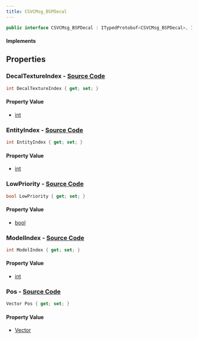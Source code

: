```yaml
---
title: CSVCMsg_BSPDecal
---
```


```csharp
public interface CSVCMsg_BSPDecal : ITypedProtobuf<CSVCMsg_BSPDecal>, INativeHandle, INetMessage<CSVCMsg_BSPDecal>, IDisposable
```

#### Implements

## Properties

### **DecalTextureIndex** - [Source Code](https://github.com/swiftly-solution/swiftlys2/blob/main/managed/src/SwiftlyS2.Generated/Protobufs/Interfaces/CSVCMsg_BSPDecal.cs#L21)

```csharp
int DecalTextureIndex { get; set; }
```

#### Property Value

- [int](https://learn.microsoft.com/dotnet/api/system.int32)

### **EntityIndex** - [Source Code](https://github.com/swiftly-solution/swiftlys2/blob/main/managed/src/SwiftlyS2.Generated/Protobufs/Interfaces/CSVCMsg_BSPDecal.cs#L24)

```csharp
int EntityIndex { get; set; }
```

#### Property Value

- [int](https://learn.microsoft.com/dotnet/api/system.int32)

### **LowPriority** - [Source Code](https://github.com/swiftly-solution/swiftlys2/blob/main/managed/src/SwiftlyS2.Generated/Protobufs/Interfaces/CSVCMsg_BSPDecal.cs#L30)

```csharp
bool LowPriority { get; set; }
```

#### Property Value

- [bool](https://learn.microsoft.com/dotnet/api/system.boolean)

### **ModelIndex** - [Source Code](https://github.com/swiftly-solution/swiftlys2/blob/main/managed/src/SwiftlyS2.Generated/Protobufs/Interfaces/CSVCMsg_BSPDecal.cs#L27)

```csharp
int ModelIndex { get; set; }
```

#### Property Value

- [int](https://learn.microsoft.com/dotnet/api/system.int32)

### **Pos** - [Source Code](https://github.com/swiftly-solution/swiftlys2/blob/main/managed/src/SwiftlyS2.Generated/Protobufs/Interfaces/CSVCMsg_BSPDecal.cs#L18)

```csharp
Vector Pos { get; set; }
```

#### Property Value

- [Vector](/docs/api/shared/natives/vector)

